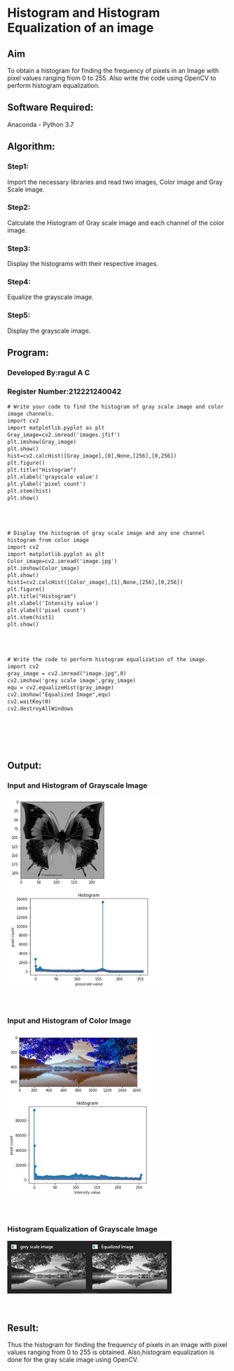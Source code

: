 # Histogram and Histogram Equalization of an image
## Aim
To obtain a histogram for finding the frequency of pixels in an Image with pixel values ranging from 0 to 255. Also write the code using OpenCV to perform histogram equalization.

## Software Required:
Anaconda - Python 3.7

## Algorithm:
### Step1:
Import the necessary libraries and read two images, Color image and Gray Scale image.

### Step2:
Calculate the Histogram of Gray scale image and each channel of the color image.

### Step3:
Display the histograms with their respective images.

### Step4:
Equalize the grayscale image. 

### Step5:
Display the grayscale image.

## Program:
### Developed By:ragul A C
### Register Number:212221240042
```
# Write your code to find the histogram of gray scale image and color image channels.
import cv2
import matplotlib.pyplot as plt
Gray_image=cv2.imread('images.jfif')
plt.imshow(Gray_image)
plt.show()
hist=cv2.calcHist([Gray_image],[0],None,[256],[0,256])
plt.figure()
plt.title("Histogram")
plt.xlabel('grayscale value')
plt.ylabel('pixel count')
plt.stem(hist)
plt.show()




# Display the histogram of gray scale image and any one channel histogram from color image
import cv2
import matplotlib.pyplot as plt
Color_image=cv2.imread('image.jpg')
plt.imshow(Color_image)
plt.show()
hist1=cv2.calcHist([Color_image],[1],None,[256],[0,256])
plt.figure()
plt.title("Histogram")
plt.xlabel('Intensity value')
plt.ylabel('pixel count')
plt.stem(hist1)
plt.show()




# Write the code to perform histogram equalization of the image. 
import cv2
gray_image = cv2.imread("image.jpg",0)
cv2.imshow('grey scale image',gray_image)
equ = cv2.equalizeHist(gray_image)
cv2.imshow("Equalized Image",equ)
cv2.waitKey(0)
cv2.destroyAllWindows 






```
## Output:
### Input and Histogram of Grayscale Image 
![output](3.JPG)
<br>
<br>
<br>

### Input and Histogram of Color Image
![output](2.JPG)
<br>
<br>
<br>

### Histogram Equalization of Grayscale Image
![output](1.JPG)
<br>
<br>
<br>

## Result: 
Thus the histogram for finding the frequency of pixels in an image with pixel values ranging from 0 to 255 is obtained. Also,histogram equalization is done for the gray scale image using OpenCV.
